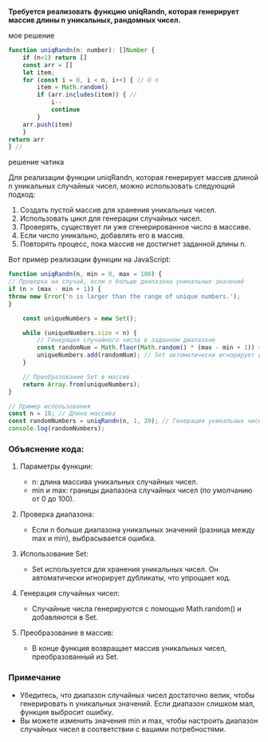 **Требуется реализовать функцию uniqRandn, которая генерирует массив длины n уникальных, рандомных чисел.**


мое решение
```js
function uniqRandn(n: number): []Number {
    if (n<1) return []
    const arr = []
    let item;
    for (const i = 0, i < n, i++) { // O n
        item = Math.random()
        if (arr.includes(item)) { //
            i--
            continue
        }
    arr.push(item)
    }
return arr
} // 
```

решение чатика 

Для реализации функции uniqRandn, которая генерирует массив длиной n уникальных случайных чисел, можно использовать следующий подход:

1. Создать пустой массив для хранения уникальных чисел.
2. Использовать цикл для генерации случайных чисел.
3. Проверять, существует ли уже сгенерированное число в массиве.
4. Если число уникально, добавлять его в массив.
5. Повторять процесс, пока массив не достигнет заданной длины n.

Вот пример реализации функции на JavaScript:

```js
function uniqRandn(n, min = 0, max = 100) {
// Проверка на случай, если n больше диапазона уникальных значений
if (n > (max - min + 1)) {
throw new Error('n is larger than the range of unique numbers.');
}

    const uniqueNumbers = new Set();

    while (uniqueNumbers.size < n) {
        // Генерация случайного числа в заданном диапазоне
        const randomNum = Math.floor(Math.random() * (max - min + 1)) + min;
        uniqueNumbers.add(randomNum); // Set автоматически игнорирует дубликаты
    }

    // Преобразование Set в массив
    return Array.from(uniqueNumbers);
}

// Пример использования
const n = 10; // Длина массива
const randomNumbers = uniqRandn(n, 1, 20); // Генерация уникальных чисел от 1 до 20
console.log(randomNumbers);
```

### Объяснение кода:

1. Параметры функции:
    - n: длина массива уникальных случайных чисел.
    - min и max: границы диапазона случайных чисел (по умолчанию от 0 до 100).

2. Проверка диапазона:
    - Если n больше диапазона уникальных значений (разница между max и min), выбрасывается ошибка.

3. Использование Set:
    - Set используется для хранения уникальных чисел. Он автоматически игнорирует дубликаты, что упрощает код.

4. Генерация случайных чисел:
    - Случайные числа генерируются с помощью Math.random() и добавляются в Set.

5. Преобразование в массив:
    - В конце функция возвращает массив уникальных чисел, преобразованный из Set.

### Примечание

- Убедитесь, что диапазон случайных чисел достаточно велик, чтобы генерировать n уникальных значений. Если диапазон слишком мал, функция выбросит ошибку.
- Вы можете изменить значения min и max, чтобы настроить диапазон случайных чисел в соответствии с вашими потребностями.